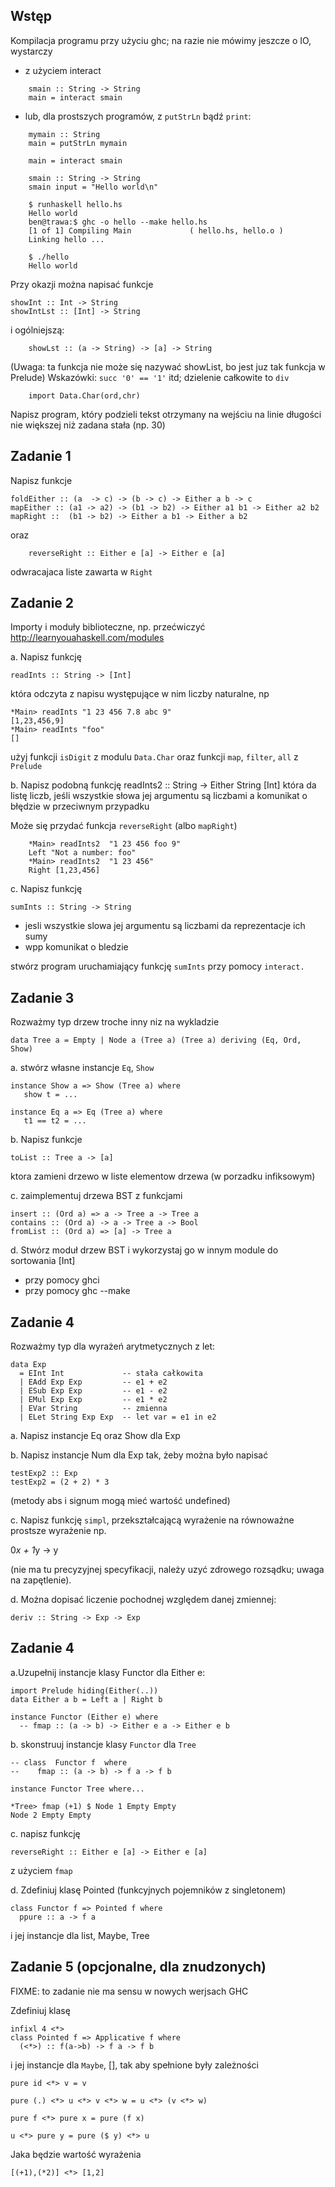 ## Wstęp

Kompilacja programu przy użyciu ghc; na razie nie mówimy jeszcze o IO, wystarczy 

 - z użyciem interact

~~~~
	smain :: String -> String
	main = interact smain
~~~~
- lub, dla prostszych programów, z `putStrLn` bądź `print`:

~~~~
	mymain :: String 
	main = putStrLn mymain
~~~~

~~~~
    main = interact smain

    smain :: String -> String
    smain input = "Hello world\n"

    $ runhaskell hello.hs 
    Hello world
    ben@trawa:$ ghc -o hello --make hello.hs
    [1 of 1] Compiling Main             ( hello.hs, hello.o )
    Linking hello ...

    $ ./hello
    Hello world
~~~~

Przy okazji można napisać funkcje

~~~~
showInt :: Int -> String
showIntLst :: [Int] -> String
~~~~
i ogólniejszą:

~~~~
    showLst :: (a -> String) -> [a] -> String
~~~~

(Uwaga: ta funkcja nie może się nazywać showList, bo jest juz tak funkcja w Prelude)
Wskazówki: `succ '0' == '1'` itd; dzielenie całkowite to `div`

~~~~
    import Data.Char(ord,chr)   
~~~~

Napisz program, który podzieli tekst otrzymany na wejściu na linie długości nie większej niż zadana stała (np. 30)


## Zadanie 1

Napisz funkcje

```
foldEither :: (a  -> c) -> (b -> c) -> Either a b -> c
mapEither :: (a1 -> a2) -> (b1 -> b2) -> Either a1 b1 -> Either a2 b2
mapRight ::  (b1 -> b2) -> Either a b1 -> Either a b2
```

oraz

```
    reverseRight :: Either e [a] -> Either e [a]
```

odwracajaca liste zawarta w `Right`

## Zadanie 2
Importy i moduły biblioteczne, np. przećwiczyć http://learnyouahaskell.com/modules

a. Napisz funkcję

    readInts :: String -> [Int]

która odczyta z napisu występujące w nim liczby naturalne, np

    *Main> readInts "1 23 456 7.8 abc 9"
    [1,23,456,9]
    *Main> readInts "foo"
    []

użyj funkcji `isDigit` z modulu `Data.Char` oraz funkcji `map`, `filter`, `all` z `Prelude`

b. Napisz podobną funkcję
    readInts2 :: String -> Either String [Int]
która da listę liczb, jeśli wszystkie słowa jej argumentu są liczbami
a komunikat o błędzie w przeciwnym przypadku

Może się przydać funkcja `reverseRight` (albo `mapRight`)

```
    *Main> readInts2  "1 23 456 foo 9"
    Left "Not a number: foo"
    *Main> readInts2  "1 23 456"     
    Right [1,23,456]
```

c. Napisz funkcję

    sumInts :: String -> String

- jesli  wszystkie slowa jej argumentu są liczbami da reprezentacje ich sumy
- wpp komunikat o bledzie

stwórz program uruchamiający funkcję `sumInts` przy pomocy `interact.`

## Zadanie 3
 
Rozważmy typ drzew troche inny niz na wykladzie

    data Tree a = Empty | Node a (Tree a) (Tree a) deriving (Eq, Ord, Show)

a. stwórz własne instancje `Eq`, `Show` 
 
~~~
instance Show a => Show (Tree a) where
   show t = ...

instance Eq a => Eq (Tree a) where
   t1 == t2 = ...
~~~

b. Napisz funkcje

    toList :: Tree a -> [a]

ktora zamieni drzewo w liste elementow drzewa (w porzadku infiksowym)

c. zaimplementuj drzewa BST z funkcjami

    insert :: (Ord a) => a -> Tree a -> Tree a
    contains :: (Ord a) -> a -> Tree a -> Bool
    fromList :: (Ord a) => [a] -> Tree a

d. Stwórz moduł drzew BST i wykorzystaj go w innym module do sortowania [Int]

- przy pomocy ghci
- przy pomocy ghc --make

## Zadanie 4
Rozważmy typ dla wyrażeń arytmetycznych z let:

    data Exp 
      = EInt Int             -- stała całkowita       
      | EAdd Exp Exp         -- e1 + e2
      | ESub Exp Exp         -- e1 - e2
      | EMul Exp Exp         -- e1 * e2
      | EVar String          -- zmienna
      | ELet String Exp Exp  -- let var = e1 in e2 

a. Napisz instancje Eq oraz Show dla Exp

b. Napisz instancje Num dla Exp tak, żeby można było napisać

    testExp2 :: Exp
    testExp2 = (2 + 2) * 3

(metody abs i signum mogą mieć wartość undefined)

c. Napisz funkcję `simpl`, przekształcającą wyrażenie na równoważne prostsze wyrażenie
np. 

0*x + 1*y -> y

(nie ma tu precyzyjnej specyfikacji, należy uzyć zdrowego rozsądku; uwaga na zapętlenie).

d. Można dopisać liczenie pochodnej względem danej zmiennej:

~~~~
deriv :: String -> Exp -> Exp
~~~~

## Zadanie 4

a.Uzupełnij instancje klasy Functor dla Either e:

    import Prelude hiding(Either(..))
    data Either a b = Left a | Right b

    instance Functor (Either e) where
      -- fmap :: (a -> b) -> Either e a -> Either e b

b. skonstruuj instancje klasy `Functor` dla `Tree`

    -- class  Functor f  where
    --    fmap :: (a -> b) -> f a -> f b

    instance Functor Tree where...

    *Tree> fmap (+1) $ Node 1 Empty Empty
    Node 2 Empty Empty


c. napisz funkcję

    reverseRight :: Either e [a] -> Either e [a]

z użyciem `fmap`

d. Zdefiniuj klasę Pointed (funkcyjnych pojemników z singletonem)

    class Functor f => Pointed f where
      ppure :: a -> f a
 
i jej instancje dla list, Maybe, Tree



## Zadanie 5 (opcjonalne, dla znudzonych)


FIXME: to zadanie nie ma sensu w nowych werjsach GHC

Zdefiniuj klasę 

~~~~
infixl 4 <*>
class Pointed f => Applicative f where
  (<*>) :: f(a->b) -> f a -> f b 
~~~~

i jej instancje dla `Maybe`, [], tak aby spełnione były zależności

    pure id <*> v = v 

    pure (.) <*> u <*> v <*> w = u <*> (v <*> w) 

    pure f <*> pure x = pure (f x) 

    u <*> pure y = pure ($ y) <*> u 

Jaka będzie wartość wyrażenia

    [(+1),(*2)] <*> [1,2]
